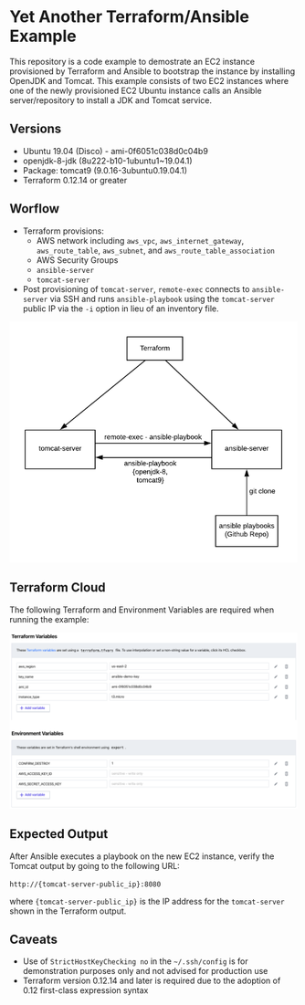 # Yet Another Terraform/Ansible Example 
This repository is a code example to demostrate an EC2 instance provisioned by Terraform and Ansible to bootstrap the instance by installing OpenJDK and Tomcat. This example consists of two EC2 instances where one of the newly provisioned EC2 Ubuntu instance calls an Ansible server/repository to install a JDK and Tomcat service.

## Versions
- Ubuntu 19.04 (Disco) - ami-0f6051c038d0c04b9
- openjdk-8-jdk (8u222-b10-1ubuntu1~19.04.1)
- Package: tomcat9 (9.0.16-3ubuntu0.19.04.1) 
- Terraform 0.12.14 or greater

## Worflow
- Terraform provisions: 
    - AWS network including `aws_vpc`, `aws_internet_gateway`, `aws_route_table`, `aws_subnet`, and `aws_route_table_association`
    - AWS Security Groups
    - `ansible-server`
    - `tomcat-server` 
- Post provisioning of `tomcat-server`, `remote-exec` connects to `ansible-server` via SSH and runs `ansible-playbook` using the `tomcat-server` public IP via the `-i` option in lieu of an inventory file.      

![TF/Ansible Workflow](/images/tf-workflow.png)

## Terraform Cloud
The following Terraform and Environment Variables are required when running the example:

![TF/Ansible TFE](/images/TfAnsible-TFE.png)

## Expected Output
After Ansible executes a playbook on the new EC2 instance, verify the Tomcat output by going to the following URL:

`http://{tomcat-server-public_ip}:8080`

where `{tomcat-server-public_ip}` is the IP address for the `tomcat-server` shown in the Terraform output.

## Caveats
- Use of `StrictHostKeyChecking no` in the `~/.ssh/config` is for demonstration purposes only and not advised for production use
- Terraform version 0.12.14 and later is required due to the adoption of 0.12 first-class expression syntax



